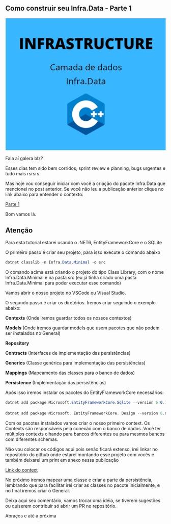 ## Como construir seu Infra.Data - Parte 1

![c#](/assets/INFRASTRUCTURE.png)

Fala aí galera blz?

Esses dias tem sido bem corridos, sprint review e planning, bugs urgentes e tudo mais rsrsrs.

Mas hoje vou conseguir iniciar com você a criação do pacote Infra.Data que mencionei no post anterior. Se você não leu a publicação anterior clique no link abaixo para entender o contexto:

[Parte 1](2022-02-07-defensores-de-padrao.md)

Bom vamos lá.

## Atenção


Para esta tutorial estarei usando o .NET6, EntityFrameworkCore e o SQLite

O primeiro passo é criar seu projeto, para isso execute o comando abaixo

```csharp
dotnet classlib -n Infra.Data.Minimal -o src
```

O comando acima está criando o projeto do tipo Class Library, com o nome Infra.Data.Minimal e na pasta src (eu já tinha criado uma pasta Infra.Data.Minimal para poder executar esse comando)

Vamos abrir o nosso projeto no VSCode ou Visual Studio.

O segundo passo é criar os diretórios. Iremos criar seguindo o exemplo abaixo:

**Contexts** (Onde iremos guardar todos os nossos contextos)

**Models** (Onde iremos guardar models que usem pacotes que não podem ser instalados no General)

**Repository**

**Contracts** (Interfaces de implementação das persistências)

**Generics** (Classe genérica para implementação das persistências)

**Mappings** (Mapeamento das classes para o banco de dados)

**Persistence** (Implementação das persistências)

Após isso iremos instalar os pacotes do EntityFrameworkCore necessários:

```csharp
dotnet add package Microsoft.EntityFrameworkCore.Sqlite --version 6.0.1

dotnet add package Microsoft. EntityFrameworkCore. Design --version 6.0.1
```

Com os pacotes instalados vamos criar o nosso primeiro context. Os Contexts são responsáveis pela conexão com o banco de dados. Você ter múltiplos contexts olhando para bancos diferentes ou para 
mesmos bancos com diferentes schemas.

Não vou colocar os códigos aqui pois senão ficará extenso, irei linkar no repositório do github onde estarei montando esse projeto com vocês e também deixarei um print em anexo nessa publicação

[Link do context](https://github.com/learn-minimalApi-NET/Infra.Data.Minimal/blob/main/src/Contexts/AppDbContext.cs)

No próximo iremos mapear uma classe e criar a parte da persistência, lembrando que para facilitar irei criar as classes no pacote inicialmente, e no final iremos criar o General.

Deixa aqui seu comentário, vamos trocar uma idéia, se tiverem sugestões ou quiserem contribuir só abrir um PR no repositório.

Abraços e até a próxima